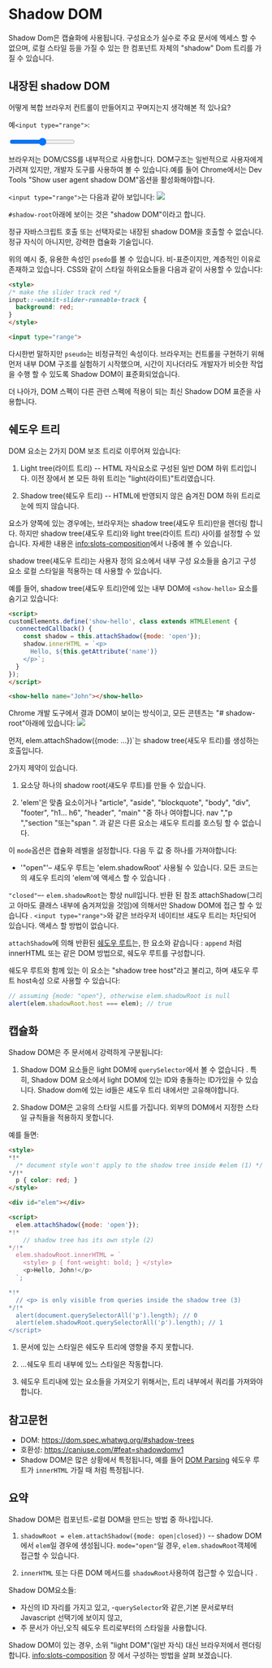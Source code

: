 # Shadow DOM

<!-- Shadow DOM serves for encapsulation. It allows a component to have its very own "shadow" DOM tree, that can't be accidentally accessed from the main document, may have local style rules, and more. -->
Shadow Dom은 캡슐화에 사용됩니다. 구성요소가 실수로 주요 문서에 엑세스 할 수 없으며, 로컬 스타일 등을 가질 수 있는 한 컴포넌트 자체의 "shadow" Dom 트리를 가질 수 있습니다.
## 내장된 shadow DOM

<!-- Did you ever think how complex browser controls are created and styled? -->
어떻게 복합 브라우저 컨트롤이 만들어지고 꾸며지는지 생각해본 적 있나요?
<!-- Such as `<input type="range">`: -->
예`<input type="range">`:
<p>
<input type="range">
</p>

<!-- The browser uses DOM/CSS internally to draw them. That DOM structure is normally hidden from us, but we can see it in developer tools. E.g. in Chrome, we need to enable in Dev Tools "Show user agent shadow DOM" option. -->
브라우저는 DOM/CSS를 내부적으로 사용합니다. DOM구조는 일반적으로 사용자에게 가려져 있지만, 개발자 도구를 사용하여 볼 수 있습니다.예를 들어 Chrome에서는 Dev Tools "Show user agent shadow DOM"옵션을 활성화해야합니다.
<!-- Then `<input type="range">` looks like this: -->
`<input type="range">`는 다음과 같아 보입니다:
![](shadow-dom-range.png)

<!-- What you see under `#shadow-root` is called "shadow DOM". -->
`#shadow-root`아래에 보이는 것은 "shadow DOM"이라고 합니다.
<!-- We can't get built-in shadow DOM elements by regular JavaScript calls or selectors. These are not regular children, but a powerful encapsulation technique. -->
정규 자바스크립트 호출 또는 선택자로는 내장된 shadow DOM을 호출할 수 없습니다. 정규 자식이 아니지만, 강력한 캡슐화 기술입니다.
<!-- In the example above, we can see a useful attribute `pseudo`. It's non-standard, exists for historical reasons. We can use it style subelements with CSS, like this: -->
위의 예시 중, 유용한 속성인 `psedo`를 볼 수 있습니다. 비-표준이지만, 계층적인 이유로 존재하고 있습니다. CSS와 같이 스타일 하위요소들을 다음과 같이 사용할 수 있습니다: 
```html run autorun
<style>
/* make the slider track red */
input::-webkit-slider-runnable-track {
  background: red; 
}
</style>

<input type="range">
```

<!-- Once again, `pseudo` is a non-standard attribute. Chronologically, browsers first started to experiment with internal DOM structures to implement controls, and then, after time, shadow DOM was standardized to allow us, developers, to do the similar thing. -->
다시한번 말하지만 `pseudo`는 비정규적인 속성이다. 브라우저는 컨트롤을 구현하기 위해 먼저 내부 DOM 구조를 실험하기 시작했으며, 시간이 지나더라도 개발자가 비슷한 작업을 수행 할 수 있도록 Shadow DOM이 표준화되었습니다. 

<!-- Further on, we'll use the modern shadow DOM standard, covered by [DOM spec](https://dom.spec.whatwg.org/#shadow-trees) other related specifications. -->
더 나아가, DOM 스펙이 다른 관련 스펙에 적용이 되는 최신 Shadow DOM 표준을 사용합니다.
## 쉐도우 트리

<!-- A DOM element can have two types of DOM subtrees: -->
DOM 요소는 2가지 DOM 보조 트리로 이루어져 있습니다:
<!-- 1. Light tree -- a regular DOM subtree, made of HTML children. All subtrees that we've seen in previous chapters were "light". -->
1. Light tree(라이트 트리) -- HTML 자식요소로 구성된 일반 DOM 하위 트리입니다. 이전 장에서 본 모든 하위 트리는 "light(라이트)"트리였습니다.
<!-- 2. Shadow tree -- a hidden DOM subtree, not reflected in HTML, hidden from prying eyes. -->
2. Shadow tree(쉐도우 트리) -- HTML에 반영되지 않은 숨겨진 DOM 하위 트리로 눈에 띄지 않습니다. 
<!-- If an element has both, then the browser renders only the shadow tree. But we can setup a kind of composition between shadow and light trees as well. We'll see the details later in the chapter <info:slots-composition>. -->
요소가 양쪽에 있는 경우에는, 브라우저는 shadow tree(섀도우 트리)만을 렌더링 합니다. 하지만 shadow tree(섀도우 트리)와 light tree(라이트 트리) 사이를 설정할 수 있습니다. 자세한 내용은 <info:slots-composition>에서 나중에 볼 수 있습니다. 
<!-- Shadow tree can be used in Custom Elements to hide component internals and apply component-local styles. -->
shadow tree(섀도우 트리)는 사용자 정의 요소에서 내부 구성 요소들을 숨기고 구성 요소 로컬 스타일을 적용하는 데 사용할 수 있습니다.
<!-- For example, this `<show-hello>` element hides its internal DOM in shadow tree: -->
예를 들어, shadow tree(섀도우 트리)안에 있는 내부 DOM에 `<show-hello>` 요소를 숨기고 있습니다:
```html run autorun height=60
<script>
customElements.define('show-hello', class extends HTMLElement {
  connectedCallback() {
    const shadow = this.attachShadow({mode: 'open'});
    shadow.innerHTML = `<p>
      Hello, ${this.getAttribute('name')}
    </p>`;
  }  
});
</script>

<show-hello name="John"></show-hello>
```

<!-- That's how the resulting DOM looks in Chrome dev tools, all the content is under "#shadow-root": -->
Chrome 개발 도구에서 결과 DOM이 보이는 방식이고, 모든 콘텐츠는 "# shadow-root"아래에 있습니다:
![](shadow-dom-say-hello.png)

<!-- First, the call to `elem.attachShadow({mode: …})` creates a shadow tree. -->
먼저, elem.attachShadow({mode: …})`는 shadow tree(새도우 트리)를 생성하는 호출입니다.
<!-- There are two limitations: -->
2가지 제약이 있습니다. 
<!-- 1. We can create only one shadow root per element. -->
1. 요소당 하나의 shadow root(섀도우 루트)를 만들 수 있습니다.
<!-- 2. The `elem` must be either a custom element, or one of: "article", "aside", "blockquote", "body", "div", "footer", "h1..h6", "header", "main" "nav", "p", "section", or "span". Other elements, like `<img>`, can't host shadow tree. -->
2. 'elem'은 맞춤 요소이거나 "article", "aside", "blockquote", "body", "div", "footer", "h1… h6", "header", "main" "중 하나 여야합니다. nav ","p ","section "또는"span ". 과 같은 다른 요소는 <img>섀도우 트리를 호스팅 할 수 없습니다.
<!-- The `mode` option sets the encapsulation level. It must have any of two values:
- `"open"` -- the shadow root is available as `elem.shadowRoot`.
    Any code is able to access the shadow tree of `elem`.   -->
이 `mode`옵션은 캡슐화 레벨을 설정합니다. 다음 두 값 중 하나를 가져야합니다:
- '"open"'– 섀도우 루트는 'elem.shadowRoot' 사용될 수 있습니다.
모든 코드는의 섀도우 트리의 'elem'에 액세스 할 수 있습니다 .  
<!-- - `"closed"` -- `elem.shadowRoot` is always `null`. -->
`"closed"`–- `elem.shadowRoot`는 항상 null입니다.
    <!-- We can only access the shadow DOM by the reference returned by `attachShadow` (and probably hidden inside a class). Browser-native shadow trees, such as  `<input type="range">`, are closed. There's no way to access them. -->
반환 된 참조 attachShadow(그리고 아마도 클래스 내부에 숨겨져있을 것임)에 의해서만 Shadow DOM에 접근 할 수 있습니다 . `<input type="range">`와 같은 브라우저 네이티브 섀도우 트리는 차단되어 있습니다. 액세스 할 방법이 없습니다.
<!-- The [shadow root](https://dom.spec.whatwg.org/#shadowroot), returned by `attachShadow`, is like an element: we can use `innerHTML` or DOM methods, such as `append`, to populate it. -->
`attachShadow`에 의해 반환된 [쉐도우 루트](https://dom.spec.whatwg.org/#shadowroot)는, 한 요소와 같습니다 :  `append` 처럼 innerHTML 또는 같은 DOM 방법으로,  쉐도우 루트를 구성합니다.
<!-- The element with a shadow root is called a "shadow tree host", and is available as the shadow root `host` property: -->
쉐도우 루트와 함께 있는 이 요소는 "shadow tree host"라고 불리고, 하며 섀도우 루트 host속성 으로 사용할 수 있습니다:
```js
// assuming {mode: "open"}, otherwise elem.shadowRoot is null
alert(elem.shadowRoot.host === elem); // true
```

## 캡슐화

<!-- Shadow DOM is strongly delimited from the main document: -->
Shadow DOM은 주 문서에서 강력하게 구분됩니다:
<!-- 1. Shadow DOM elements are not visible to `querySelector` from the light DOM. In particular,  Shadow DOM elements may have ids that conflict with those in the light DOM. They must be unique only within the shadow tree. -->
1. Shadow DOM 요소들은 light DOM에 `querySelector`에서 볼 수 없습니다 . 특히, Shadow DOM 요소에서 light DOM에 있는 ID와 충돌하는 ID가있을 수 있습니다. Shadow dom에 있는 id들은 섀도우 트리 내에서만 고유해야합니다.
<!-- 2. Shadow DOM has own stylesheets. Style rules from the outer DOM don't get applied. -->
2. Shadow DOM은 고유의 스타일 시트를 가집니다. 외부의 DOM에서 지정한 스타일 규칙들을 적용하지 못합니다.
<!-- For example: -->
예를 들면:
```html run untrusted height=40
<style>
*!*
  /* document style won't apply to the shadow tree inside #elem (1) */
*/!*
  p { color: red; }
</style>

<div id="elem"></div>

<script>
  elem.attachShadow({mode: 'open'});
*!*
    // shadow tree has its own style (2)
*/!*
  elem.shadowRoot.innerHTML = `
    <style> p { font-weight: bold; } </style>
    <p>Hello, John!</p>
  `;

*!*
  // <p> is only visible from queries inside the shadow tree (3)
*/!*
  alert(document.querySelectorAll('p').length); // 0
  alert(elem.shadowRoot.querySelectorAll('p').length); // 1
</script>  
```

<!-- 1. The style from the document does not affect the shadow tree. -->
1. 문서에 있는 스타일은 쉐도우 트리에 영향을 주지 못합니다.
<!-- 2. ...But the style from the inside works. -->
2. ...쉐도우 트리 내부에 있느 스타일은 작동합니다.
<!-- 3. To get elements in shadow tree, we must query from inside the tree. -->
3. 쉐도우 트리내에 있는 요소들을 가져오기 위해서는, 트리 내부에서 쿼리를 가져와야합니다.
## 참고문헌

- DOM: <https://dom.spec.whatwg.org/#shadow-trees>
- 호환성: <https://caniuse.com/#feat=shadowdomv1>
- Shadow DOM은 많은 상황에서 특정됩니다, 예를 들어 [DOM Parsing](https://w3c.github.io/DOM-Parsing/#the-innerhtml-mixin) 쉐도우 루트가 `innerHTML` 가질 때 처럼 특정됩니다.


## 요약

<!-- Shadow DOM is a way to create a component-local DOM. -->
Shadow DOM은 컴포넌트-로컬 DOM을 만드는 방법 중 하나입니다.
<!-- 1. `shadowRoot = elem.attachShadow({mode: open|closed})` -- creates shadow DOM for `elem`. If `mode="open"`, then it's accessible as `elem.shadowRoot` property. -->
1. `shadowRoot = elem.attachShadow({mode: open|closed})` -- shadow DOM에서 `elem`일 경우에 생성됩니다. `mode="open"`일 경우, `elem.shadowRoot`객체에 접근할 수 있습니다. 
<!-- 2. We can populate `shadowRoot` using `innerHTML` or other DOM methods. -->
2. `innerHTML` 또는 다른 DOM 메서드를 `shadowRoot`사용하여 접근할 수 있습니다 .
<!-- Shadow DOM elements:
- Have their own ids space,
- Invisible to JavaScript selectors from the main document, such as `querySelector`,
- Use styles only from the shadow tree, not from the main document. -->
Shadow DOM요소들:
- 자신의 ID 자리를 가지고 있고,
-`querySelector`와 같은,기본 문서로부터 Javascript 선택기에 보이지 않고,
- 주 문서가 아닌,오직 쉐도우 트리로부터의 스타일을 사용합니다.
<!-- Shadow DOM, if exists, is rendered by the browser instead of so-called "light DOM" (regular children). In the chapter <info:slots-composition> we'll see how to compose them. -->
Shadow DOM이 있는 경우, 소위 "light DOM"(일반 자식) 대신 브라우저에서 렌더링합니다. <info:slots-composition> 장 에서 구성하는 방법을 살펴 보겠습니다.